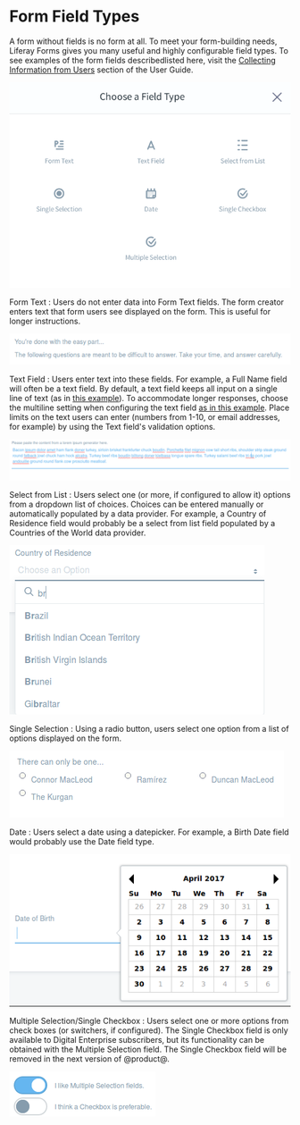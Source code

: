 # Form Field Types [](id=form-field-types)

A form without fields is no form at all. To meet your form-building needs,
Liferay Forms gives you many useful and highly configurable field types. To see
examples of the form fields describedlisted here, visit the [Collecting Information from
Users](/discover/portal/-/knowledge_base/7-0/collecting-information-from-users)
section of the User Guide.

![Figure 1: Out of the box form field types.](../images/forms-field-types.png)

Form Text
: Users do not enter data into Form Text fields. The form creator enters text
that form users see displayed on the form. This is useful for longer
instructions.

![Figure 2: A form text field.](../images/forms-form-text.png)

Text Field
: Users enter text into these fields. For example, a Full Name field
will often be a text field. By default, a text field keeps all input on a single
line of text (as in [this
example](/discover/portal/-/knowledge_base/7-0/creating-advanced-forms#adding-placeholder-text-and-predefined-values)).
To accommodate longer responses, choose the multiline setting when configuring
the text field [as in this
example](/discover/portal/-/knowledge_base/7-0/basic-forms#building-a-form).
Place limits on the text users can enter (numbers from 1-10, or email addresses,
for example) by using the Text field's validation options.

![Figure 3: A multiline text form.](../images/forms-multiline.png)

Select from List
: Users select one (or more, if configured to allow it) options from a dropdown
list of choices. Choices can be entered manually or automatically populated by
a data provider. For example, a Country of Residence field would probably be a
select from list field populated by a Countries of the World data provider. 

![Figure 4: A select from list field.](../images/forms-select-list.png)

Single Selection
: Using a radio button, users select one option from a list of options displayed
on the form. 

![Figure 5: A single selection field.](../images/forms-single-selection.png)

Date
: Users select a date using a datepicker. For example, a Birth Date field would
probably use the Date field type.

![Figure 6: A date field.](../images/forms-date.png)

Multiple Selection/Single Checkbox
: Users select one or more options from check boxes (or switchers, if
configured). The Single Checkbox field is only available to Digital Enterprise
subscribers, but its functionality can be obtained with the Multiple
Selection field. The Single Checkbox field will be removed in the next version
of @product@.

![Figure 7: A multiple selection field using a switcher.](../images/forms-switcher.png)

<!-- Unreleased fields
Grid
: Using radio buttons, users select from options laid out in rows and columns.
One selection can be made per row. This is useful when the same response metric
is needed for multiple questions. For example, a product survey form might ask
users to rate a list of their product's characteristics as Wonderful, Pretty
Good, Not So Good, or Awful.

![Figure 8: A grid field.](../images/forms-grid.png)

Numeric
: Users enter numeric data (integers or decimals) into numeric fields.
Non-number input is not accepted. For example, configure a numeric field that
accepts integers to ask users how many pets they have.

![Figure 9: A numeric field.](../images/forms-numeric.png)
-->
